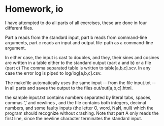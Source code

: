 Homework, io
======
I have attempted to do all parts of all exercises, these are done in four different files.

Part a reads from the standard input, part b reads from command-line arguments, part c reads an input and output file-path as a command-line argument.

In either case, the input is cast to doubles, and they, their sines and cosines are written in a table either to the standard output (part a and b) or a file (part c) The comma separated table is written to table[a,b,c].scv. In any case the error log is piped to log/log[a,b,c].csv.

The makefile automatically uses the same input -- from the file input.txt -- in all parts and saves the output to the files out/out[a,b,c].html.

the sample input.txt contains numbers separated by literal tabs, spaces, commas ',' and newlines , and the file contains both integers, decimal numbers, and some faulty inputs (the letter O, word, NaN, null) which the program should recognize without crashing. Note that part A only reads the first line, since the newline character terminates the standard input.
